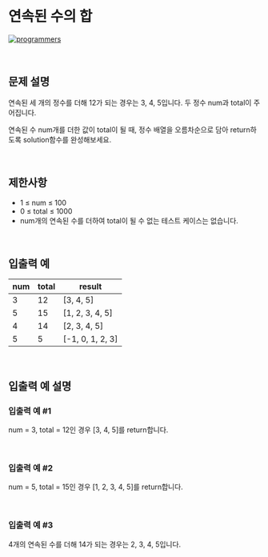 # 연속된 수의 합

[![programmers](https://user-images.githubusercontent.com/69426184/209522553-bab40080-50ba-4743-86a3-f6198bff3974.png)](https://school.programmers.co.kr/learn/courses/30/lessons/120956)

<br/>

## 문제 설명

연속된 세 개의 정수를 더해 12가 되는 경우는 3, 4, 5입니다. 두 정수 num과 total이 주어집니다.

연속된 수 num개를 더한 값이 total이 될 때, 정수 배열을 오름차순으로 담아 return하도록 solution함수를 완성해보세요.

<br/>

## 제한사항

-   1 ≤ num ≤ 100
-   0 ≤ total ≤ 1000
-   num개의 연속된 수를 더하여 total이 될 수 없는 테스트 케이스는 없습니다.

<br/>

## 입출력 예

| num | total | result           |
| --- | ----- | ---------------- |
| 3   | 12    | [3, 4, 5]        |
| 5   | 15    | [1, 2, 3, 4, 5]  |
| 4   | 14    | [2, 3, 4, 5]     |
| 5   | 5     | [-1, 0, 1, 2, 3] |

<br/>

## 입출력 예 설명

### 입출력 예 #1

num = 3, total = 12인 경우 [3, 4, 5]를 return합니다.

<br/>

### 입출력 예 #2

num = 5, total = 15인 경우 [1, 2, 3, 4, 5]를 return합니다.

<br/>

### 입출력 예 #3

4개의 연속된 수를 더해 14가 되는 경우는 2, 3, 4, 5입니다.
